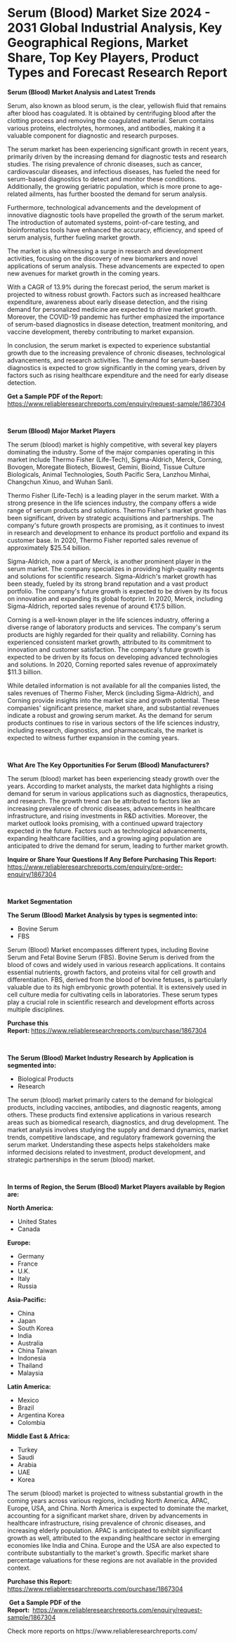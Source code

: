 <p><h1>Serum (Blood) Market Size 2024 - 2031 Global Industrial Analysis, Key Geographical Regions, Market Share, Top Key Players, Product Types and Forecast Research Report</h1></p><p><strong>Serum (Blood) Market Analysis and Latest Trends</strong></p>
<p><p>Serum, also known as blood serum, is the clear, yellowish fluid that remains after blood has coagulated. It is obtained by centrifuging blood after the clotting process and removing the coagulated material. Serum contains various proteins, electrolytes, hormones, and antibodies, making it a valuable component for diagnostic and research purposes.</p><p>The serum market has been experiencing significant growth in recent years, primarily driven by the increasing demand for diagnostic tests and research studies. The rising prevalence of chronic diseases, such as cancer, cardiovascular diseases, and infectious diseases, has fueled the need for serum-based diagnostics to detect and monitor these conditions. Additionally, the growing geriatric population, which is more prone to age-related ailments, has further boosted the demand for serum analysis.</p><p>Furthermore, technological advancements and the development of innovative diagnostic tools have propelled the growth of the serum market. The introduction of automated systems, point-of-care testing, and bioinformatics tools have enhanced the accuracy, efficiency, and speed of serum analysis, further fueling market growth.</p><p>The market is also witnessing a surge in research and development activities, focusing on the discovery of new biomarkers and novel applications of serum analysis. These advancements are expected to open new avenues for market growth in the coming years.</p><p>With a CAGR of 13.9% during the forecast period, the serum market is projected to witness robust growth. Factors such as increased healthcare expenditure, awareness about early disease detection, and the rising demand for personalized medicine are expected to drive market growth. Moreover, the COVID-19 pandemic has further emphasized the importance of serum-based diagnostics in disease detection, treatment monitoring, and vaccine development, thereby contributing to market expansion.</p><p>In conclusion, the serum market is expected to experience substantial growth due to the increasing prevalence of chronic diseases, technological advancements, and research activities. The demand for serum-based diagnostics is expected to grow significantly in the coming years, driven by factors such as rising healthcare expenditure and the need for early disease detection.</p></p>
<p><strong>Get a Sample PDF of the Report:&nbsp;</strong> <a href="https://www.reliableresearchreports.com/enquiry/request-sample/1867304">https://www.reliableresearchreports.com/enquiry/request-sample/1867304</a></p>
<p>&nbsp;</p>
<p><strong>Serum (Blood) Major Market Players</strong></p>
<p><p>The serum (blood) market is highly competitive, with several key players dominating the industry. Some of the major companies operating in this market include Thermo Fisher (Life-Tech), Sigma-Aldrich, Merck, Corning, Bovogen, Moregate Biotech, Biowest, Gemini, Bioind, Tissue Culture Biologicals, Animal Technologies, South Pacific Sera, Lanzhou Minhai, Changchun Xinuo, and Wuhan Sanli.</p><p>Thermo Fisher (Life-Tech) is a leading player in the serum market. With a strong presence in the life sciences industry, the company offers a wide range of serum products and solutions. Thermo Fisher's market growth has been significant, driven by strategic acquisitions and partnerships. The company's future growth prospects are promising, as it continues to invest in research and development to enhance its product portfolio and expand its customer base. In 2020, Thermo Fisher reported sales revenue of approximately $25.54 billion.</p><p>Sigma-Aldrich, now a part of Merck, is another prominent player in the serum market. The company specializes in providing high-quality reagents and solutions for scientific research. Sigma-Aldrich's market growth has been steady, fueled by its strong brand reputation and a vast product portfolio. The company's future growth is expected to be driven by its focus on innovation and expanding its global footprint. In 2020, Merck, including Sigma-Aldrich, reported sales revenue of around €17.5 billion.</p><p>Corning is a well-known player in the life sciences industry, offering a diverse range of laboratory products and services. The company's serum products are highly regarded for their quality and reliability. Corning has experienced consistent market growth, attributed to its commitment to innovation and customer satisfaction. The company's future growth is expected to be driven by its focus on developing advanced technologies and solutions. In 2020, Corning reported sales revenue of approximately $11.3 billion.</p><p>While detailed information is not available for all the companies listed, the sales revenues of Thermo Fisher, Merck (including Sigma-Aldrich), and Corning provide insights into the market size and growth potential. These companies' significant presence, market share, and substantial revenues indicate a robust and growing serum market. As the demand for serum products continues to rise in various sectors of the life sciences industry, including research, diagnostics, and pharmaceuticals, the market is expected to witness further expansion in the coming years.</p></p>
<p>&nbsp;</p>
<p><strong>What Are The Key Opportunities For Serum (Blood) Manufacturers?</strong></p>
<p><p>The serum (blood) market has been experiencing steady growth over the years. According to market analysts, the market data highlights a rising demand for serum in various applications such as diagnostics, therapeutics, and research. The growth trend can be attributed to factors like an increasing prevalence of chronic diseases, advancements in healthcare infrastructure, and rising investments in R&D activities. Moreover, the market outlook looks promising, with a continued upward trajectory expected in the future. Factors such as technological advancements, expanding healthcare facilities, and a growing aging population are anticipated to drive the demand for serum, leading to further market growth.</p></p>
<p><strong>Inquire or Share Your Questions If Any Before Purchasing This Report:</strong> <a href="https://www.reliableresearchreports.com/enquiry/pre-order-enquiry/1867304">https://www.reliableresearchreports.com/enquiry/pre-order-enquiry/1867304</a></p>
<p>&nbsp;</p>
<p><strong>Market Segmentation</strong></p>
<p><strong>The Serum (Blood) Market Analysis by types is segmented into:</strong></p>
<p><ul><li>Bovine Serum</li><li>FBS</li></ul></p>
<p><p>Serum (Blood) Market encompasses different types, including Bovine Serum and Fetal Bovine Serum (FBS). Bovine Serum is derived from the blood of cows and widely used in various research applications. It contains essential nutrients, growth factors, and proteins vital for cell growth and differentiation. FBS, derived from the blood of bovine fetuses, is particularly valuable due to its high embryonic growth potential. It is extensively used in cell culture media for cultivating cells in laboratories. These serum types play a crucial role in scientific research and development efforts across multiple disciplines.</p></p>
<p><strong>Purchase this Report:&nbsp;</strong><a href="https://www.reliableresearchreports.com/purchase/1867304">https://www.reliableresearchreports.com/purchase/1867304</a></p>
<p>&nbsp;</p>
<p><strong>The Serum (Blood) Market Industry Research by Application is segmented into:</strong></p>
<p><ul><li>Biological Products</li><li>Research</li></ul></p>
<p><p>The serum (blood) market primarily caters to the demand for biological products, including vaccines, antibodies, and diagnostic reagents, among others. These products find extensive applications in various research areas such as biomedical research, diagnostics, and drug development. The market analysis involves studying the supply and demand dynamics, market trends, competitive landscape, and regulatory framework governing the serum market. Understanding these aspects helps stakeholders make informed decisions related to investment, product development, and strategic partnerships in the serum (blood) market.</p></p>
<p>&nbsp;</p>
<p><strong>In terms of Region, the Serum (Blood) Market Players available by Region are:</strong></p>
<p>
    <p> <strong> North America: </strong>
        <ul>
            <li>United States</li>
            <li>Canada</li>
        </ul>
        </p> 
    <p> <strong> Europe: </strong>
        <ul>
            <li>Germany</li>
            <li>France</li>
            <li>U.K.</li>
            <li>Italy</li>
            <li>Russia</li>
        </ul>
        </p> 
    <p> <strong> Asia-Pacific: </strong>
        <ul>
            <li>China</li>
            <li>Japan</li>
            <li>South Korea</li>
            <li>India</li>
            <li>Australia</li>
            <li>China Taiwan</li>
            <li>Indonesia</li>
            <li>Thailand</li>
            <li>Malaysia</li>
        </ul>
        </p> 
    <p> <strong> Latin America: </strong>
        <ul>
            <li>Mexico</li>
            <li>Brazil</li>
            <li>Argentina Korea</li>
            <li>Colombia</li>
        </ul>
        </p> 
    <p> <strong> Middle East & Africa: </strong>
        <ul>
            <li>Turkey</li>
            <li>Saudi</li>
            <li>Arabia</li>
            <li>UAE</li>
            <li>Korea</li>
        </ul>
    </p>
    </p>
<p><p>The serum (blood) market is projected to witness substantial growth in the coming years across various regions, including North America, APAC, Europe, USA, and China. North America is expected to dominate the market, accounting for a significant market share, driven by advancements in healthcare infrastructure, rising prevalence of chronic diseases, and increasing elderly population. APAC is anticipated to exhibit significant growth as well, attributed to the expanding healthcare sector in emerging economies like India and China. Europe and the USA are also expected to contribute substantially to the market's growth. Specific market share percentage valuations for these regions are not available in the provided context.</p></p>
<p><strong>Purchase this Report: </strong><a href="https://www.reliableresearchreports.com/purchase/1867304">https://www.reliableresearchreports.com/purchase/1867304</a></p>
<p>&nbsp;<strong>Get a Sample PDF of the Report:&nbsp;&nbsp;</strong><a href="https://www.reliableresearchreports.com/enquiry/request-sample/1867304">https://www.reliableresearchreports.com/enquiry/request-sample/1867304</a></p>
<p><strong></strong></p>
<p>Check more reports on https://www.reliableresearchreports.com/</p>